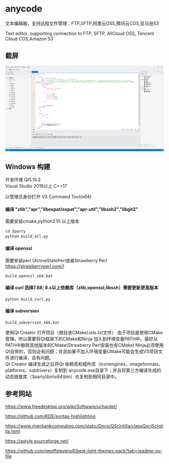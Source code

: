 # anycode

文本编辑器，支持远程文件管理：FTP,SFTP,阿里云OSS,腾讯云COS,亚马逊S3

Text editor, supporting connection to FTP, SFTP, AliCloud OSS, Tencent Cloud COS,Amazon S3

## 截屏

![](https://github.com/fengzhu2007/anycode/blob/dev/screen/anycode.png)  


## Windows 构建  
开发环境 Qt5.15.2  
Visual Studio 2019以上 C++17  

以管理员身份打开 VS Command Tool(x64)  

####  编译 "zlib","apr","libexpat/expat","apr-util","libssh2","libgit2"  
需要安装cmake,python3.10 以上版本  
```
cd 3party
python build_all.py
```

#### 编译 openssl  
需要安装perl (ActiveStatePerl或者Strawberry Perl https://strawberryperl.com/)   
```
build_openssl_x64.bat
```
#### 编译 curl 选择7.88; 8.x以上依赖库（zlib,openssl,libssh）需要更新更高版本
```
python build_curl.py
```


#### 编译 subversion  
```
build_subversion_x64.bat
```

使用Qt Creator 打开项目（根目录CMakeLists.txt文件）
由于项目是使用CMake管理。所以需要将Qt框架下的CMake和Ninja 加入到环境变量PATH中。最好从PATH中删除其他版本的CMake(Strawberry Perl安装也有CMake)
Ninja必须使用Qt自带的，否则会有问题；并且如果不加入环境变量CMake可能会生成VS项目文件进行编译，会有问题。  
Qt Creator  编译生成之后将Qt 依赖库和插件库（iconengines，imageformats，platforms，sqldrivers）复制到 anycode.exe目录下；并且将第三方编译生成的动态链接库（3party\bin\x64\bin）也复制到相同目录中。




## 参考网站

https://www.freedesktop.org/wiki/Software/uchardet/  

https://github.com/KDE/syntax-highlighting  


https://www.riverbankcomputing.com/static/Docs/QScintilla/classQsciScintilla.html  

https://astyle.sourceforge.net/  



https://github.com/geoffstevens8/best-light-themes-pack?tab=readme-ov-file